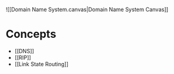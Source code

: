 ![[Domain Name System.canvas|Domain Name System Canvas]]

# Concepts

- [[DNS]]
- [[RIP]]
- [[Link State Routing]]